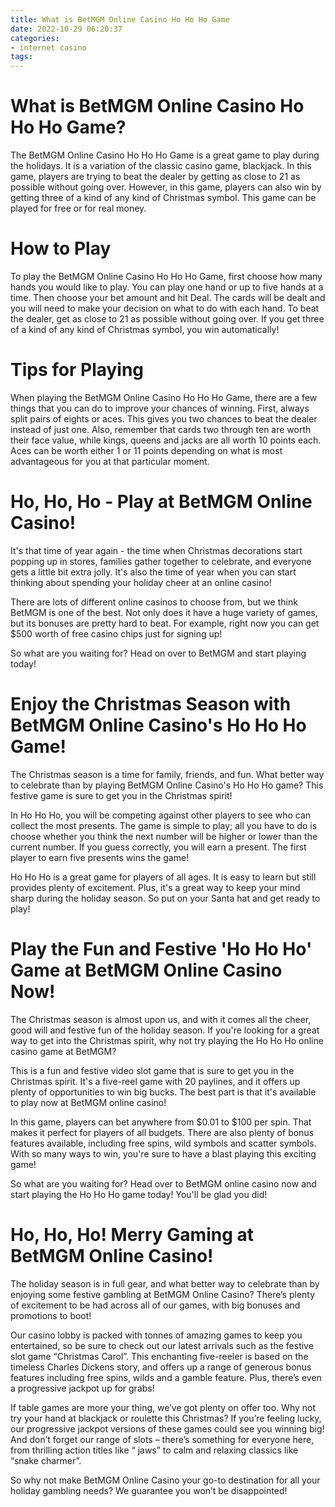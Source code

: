 ```yaml
---
title: What is BetMGM Online Casino Ho Ho Ho Game
date: 2022-10-29 06:20:37
categories:
- internet casino
tags:
---
```



#  What is BetMGM Online Casino Ho Ho Ho Game?

The BetMGM Online Casino Ho Ho Ho Game is a great game to play during the holidays. It is a variation of the classic casino game, blackjack. In this game, players are trying to beat the dealer by getting as close to 21 as possible without going over. However, in this game, players can also win by getting three of a kind of any kind of Christmas symbol. This game can be played for free or for real money.

# How to Play

To play the BetMGM Online Casino Ho Ho Ho Game, first choose how many hands you would like to play. You can play one hand or up to five hands at a time. Then choose your bet amount and hit Deal. The cards will be dealt and you will need to make your decision on what to do with each hand. To beat the dealer, get as close to 21 as possible without going over. If you get three of a kind of any kind of Christmas symbol, you win automatically!

# Tips for Playing

When playing the BetMGM Online Casino Ho Ho Ho Game, there are a few things that you can do to improve your chances of winning. First, always split pairs of eights or aces. This gives you two chances to beat the dealer instead of just one. Also, remember that cards two through ten are worth their face value, while kings, queens and jacks are all worth 10 points each. Aces can be worth either 1 or 11 points depending on what is most advantageous for you at that particular moment.

#  Ho, Ho, Ho - Play at BetMGM Online Casino!

It's that time of year again - the time when Christmas decorations start popping up in stores, families gather together to celebrate, and everyone gets a little bit extra jolly. It's also the time of year when you can start thinking about spending your holiday cheer at an online casino!

There are lots of different online casinos to choose from, but we think BetMGM is one of the best. Not only does it have a huge variety of games, but its bonuses are pretty hard to beat. For example, right now you can get $500 worth of free casino chips just for signing up!

So what are you waiting for? Head on over to BetMGM and start playing today!

#  Enjoy the Christmas Season with BetMGM Online Casino's Ho Ho Ho Game!

The Christmas season is a time for family, friends, and fun. What better way to celebrate than by playing BetMGM Online Casino's Ho Ho Ho game? This festive game is sure to get you in the Christmas spirit!

In Ho Ho Ho, you will be competing against other players to see who can collect the most presents. The game is simple to play; all you have to do is choose whether you think the next number will be higher or lower than the current number. If you guess correctly, you will earn a present. The first player to earn five presents wins the game!

Ho Ho Ho is a great game for players of all ages. It is easy to learn but still provides plenty of excitement. Plus, it's a great way to keep your mind sharp during the holiday season. So put on your Santa hat and get ready to play!

#  Play the Fun and Festive 'Ho Ho Ho' Game at BetMGM Online Casino Now!

The Christmas season is almost upon us, and with it comes all the cheer, good will and festive fun of the holiday season. If you're looking for a great way to get into the Christmas spirit, why not try playing the Ho Ho Ho online casino game at BetMGM?

This is a fun and festive video slot game that is sure to get you in the Christmas spirit. It's a five-reel game with 20 paylines, and it offers up plenty of opportunities to win big bucks. The best part is that it's available to play now at BetMGM online casino!

In this game, players can bet anywhere from $0.01 to $100 per spin. That makes it perfect for players of all budgets. There are also plenty of bonus features available, including free spins, wild symbols and scatter symbols. With so many ways to win, you're sure to have a blast playing this exciting game!

So what are you waiting for? Head over to BetMGM online casino now and start playing the Ho Ho Ho game today! You'll be glad you did!

#  Ho, Ho, Ho! Merry Gaming at BetMGM Online Casino!

The holiday season is in full gear, and what better way to celebrate than by enjoying some festive gambling at BetMGM Online Casino? There’s plenty of excitement to be had across all of our games, with big bonuses and promotions to boot!

Our casino lobby is packed with tonnes of amazing games to keep you entertained, so be sure to check out our latest arrivals such as the festive slot game “Christmas Carol”. This enchanting five-reeler is based on the timeless Charles Dickens story, and offers up a range of generous bonus features including free spins, wilds and a gamble feature. Plus, there’s even a progressive jackpot up for grabs!

If table games are more your thing, we’ve got plenty on offer too. Why not try your hand at blackjack or roulette this Christmas? If you’re feeling lucky, our progressive jackpot versions of these games could see you winning big! And don’t forget our range of slots – there’s something for everyone here, from thrilling action titles like “ jaws” to calm and relaxing classics like “snake charmer”.

So why not make BetMGM Online Casino your go-to destination for all your holiday gambling needs? We guarantee you won’t be disappointed!